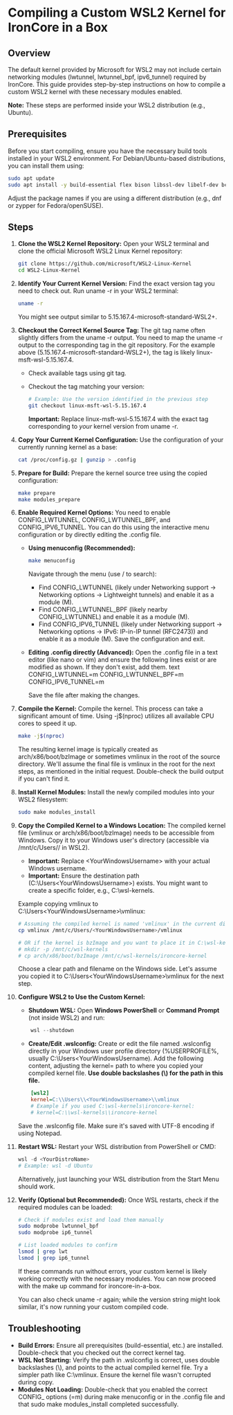 # Compiling a Custom WSL2 Kernel for IronCore in a Box

## Overview

The default kernel provided by Microsoft for WSL2 may not include certain networking modules (lwtunnel, lwtunnel_bpf, ipv6_tunnel) required by IronCore. This guide provides step-by-step instructions on how to compile a custom WSL2 kernel with these necessary modules enabled.

**Note:** These steps are performed inside your WSL2 distribution (e.g., Ubuntu).

## Prerequisites

Before you start compiling, ensure you have the necessary build tools installed in your WSL2 environment. For Debian/Ubuntu-based distributions, you can install them using:

```bash
sudo apt update
sudo apt install -y build-essential flex bison libssl-dev libelf-dev bc dwarves git libncurses-dev rsync
```

Adjust the package names if you are using a different distribution (e.g., dnf or zypper for Fedora/openSUSE).

## Steps

1.  **Clone the WSL2 Kernel Repository:**
    Open your WSL2 terminal and clone the official Microsoft WSL2 Linux Kernel repository:
    ```bash
    git clone https://github.com/microsoft/WSL2-Linux-Kernel
    cd WSL2-Linux-Kernel
    ```
    

2.  **Identify Your Current Kernel Version:**
    Find the exact version tag you need to check out. Run uname -r in your WSL2 terminal:
    ```bash
    uname -r
    ```
    
    You might see output similar to 5.15.167.4-microsoft-standard-WSL2+.

3.  **Checkout the Correct Kernel Source Tag:**
    The git tag name often slightly differs from the uname -r output. You need to map the uname -r output to the corresponding tag in the git repository. For the example above (5.15.167.4-microsoft-standard-WSL2+), the tag is likely linux-msft-wsl-5.15.167.4.
    * Check available tags using git tag.
    * Checkout the tag matching your version:
        ```bash
        # Example: Use the version identified in the previous step
        git checkout linux-msft-wsl-5.15.167.4
        ```
        
        **Important:** Replace linux-msft-wsl-5.15.167.4 with the exact tag corresponding to *your* kernel version from uname -r.

4.  **Copy Your Current Kernel Configuration:**
    Use the configuration of your currently running kernel as a base:
    ```bash
    cat /proc/config.gz | gunzip > .config
    ```

5.  **Prepare for Build:**
    Prepare the kernel source tree using the copied configuration:
    ```bash
    make prepare
    make modules_prepare
    ```

6.  **Enable Required Kernel Options:**
    You need to enable CONFIG_LWTUNNEL, CONFIG_LWTUNNEL_BPF, and CONFIG_IPV6_TUNNEL. You can do this using the interactive menu configuration or by directly editing the .config file.

    * **Using menuconfig (Recommended):**
        ```bash
        make menuconfig
        ```
        Navigate through the menu (use / to search):
        * Find CONFIG_LWTUNNEL (likely under Networking support -> Networking options -> Lightweight tunnels) and enable it as a module (M).
        * Find CONFIG_LWTUNNEL_BPF (likely nearby CONFIG_LWTUNNEL) and enable it as a module (M).
        * Find CONFIG_IPV6_TUNNEL (likely under Networking support -> Networking options -> IPv6: IP-in-IP tunnel (RFC2473)) and enable it as a module (M).
        Save the configuration and exit.

    * **Editing .config directly (Advanced):**
        Open the .config file in a text editor (like nano or vim) and ensure the following lines exist or are modified as shown. If they don't exist, add them.
        text
        CONFIG_LWTUNNEL=m
        CONFIG_LWTUNNEL_BPF=m
        CONFIG_IPV6_TUNNEL=m
        
        Save the file after making the changes.

7.  **Compile the Kernel:**
    Compile the kernel. This process can take a significant amount of time. Using -j$(nproc) utilizes all available CPU cores to speed it up.
    ```bash
    make -j$(nproc)
    ```
    The resulting kernel image is typically created as arch/x86/boot/bzImage or sometimes vmlinux in the root of the source directory. We'll assume the final file is vmlinux in the root for the next steps, as mentioned in the initial request. Double-check the build output if you can't find it.

8.  **Install Kernel Modules:**
    Install the newly compiled modules into your WSL2 filesystem:
    ```bash
    sudo make modules_install
    ```

9.  **Copy the Compiled Kernel to a Windows Location:**
    The compiled kernel file (vmlinux or arch/x86/boot/bzImage) needs to be accessible from Windows. Copy it to your Windows user's directory (accessible via /mnt/c/Users/<YourWindowsUsername>/ in WSL2).
    * **Important:** Replace &lt;YourWindowsUsername&gt; with your actual Windows username.
    * **Important:** Ensure the destination path (C:\Users\<YourWindowsUsername>\) exists. You might want to create a specific folder, e.g., C:\wsl-kernels\.

    Example copying vmlinux to C:\Users\<YourWindowsUsername>\vmlinux:
    ```bash
    # Assuming the compiled kernel is named 'vmlinux' in the current directory
    cp vmlinux /mnt/c/Users/<YourWindowsUsername>/vmlinux

    # OR if the kernel is bzImage and you want to place it in C:\wsl-kernels\
    # mkdir -p /mnt/c/wsl-kernels
    # cp arch/x86/boot/bzImage /mnt/c/wsl-kernels/ironcore-kernel
    ```
    Choose a clear path and filename on the Windows side. Let's assume you copied it to C:\Users\<YourWindowsUsername>\vmlinux for the next step.

10. **Configure WSL2 to Use the Custom Kernel:**
    * **Shutdown WSL:** Open **Windows PowerShell** or **Command Prompt** (not inside WSL2) and run:
    ```powershell
        wsl --shutdown
    ```
 
    * **Create/Edit .wslconfig:** Create or edit the file named .wslconfig directly in your Windows user profile directory (%USERPROFILE%, usually C:\Users\<YourWindowsUsername). Add the following content, adjusting the kernel= path to where you copied your compiled kernel file. **Use double backslashes (\\) for the path in this file.**

    ```ini
        [wsl2]
        kernel=C:\\Users\\<YourWindowsUsername>\\vmlinux
        # Example if you used C:\wsl-kernels\ironcore-kernel:
        # kernel=C:\\wsl-kernels\\ironcore-kernel
    ```

    Save the .wslconfig file. Make sure it's saved with UTF-8 encoding if using Notepad.
11. **Restart WSL:**
    Restart your WSL distribution from PowerShell or CMD:
    ```powershell
    wsl -d <YourDistroName>
    # Example: wsl -d Ubuntu
    ```
    Alternatively, just launching your WSL distribution from the Start Menu should work.

12. **Verify (Optional but Recommended):**
    Once WSL restarts, check if the required modules can be loaded:
    ```bash
    # Check if modules exist and load them manually
    sudo modprobe lwtunnel_bpf
    sudo modprobe ip6_tunnel

    # List loaded modules to confirm
    lsmod | grep lwt
    lsmod | grep ip6_tunnel
    ```
    
    If these commands run without errors, your custom kernel is likely working correctly with the necessary modules. You can now proceed with the make up command for ironcore-in-a-box.

    You can also check uname -r again; while the version string might look similar, it's now running your custom compiled code.

## Troubleshooting

* **Build Errors:** Ensure all prerequisites (build-essential, etc.) are installed. Double-check that you checked out the correct kernel tag.
* **WSL Not Starting:** Verify the path in .wslconfig is correct, uses double backslashes (\\), and points to the actual compiled kernel file. Try a simpler path like C:\\vmlinux. Ensure the kernel file wasn't corrupted during copy.
* **Modules Not Loading:** Double-check that you enabled the correct CONFIG_ options (=m) during make menuconfig or in the .config file and that sudo make modules_install completed successfully.
